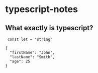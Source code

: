 # typescript-notes

## What exactly is typescript?
``` const let = "string"```
```
{
  "firstName": "John",
  "lastName": "Smith",
  "age": 25
}
```
